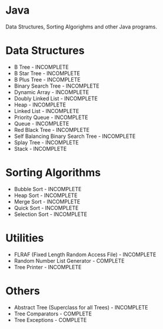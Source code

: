Java
====

Data Structures, Sorting Algorighms and other Java programs.

Data Structures
===============
<ul><li>
B Tree - INCOMPLETE
</li><li>
B Star Tree - INCOMPLETE
</li><li>
B Plus Tree - INCOMPLETE
</li><li>
Binary Search Tree - INCOMPLETE
</li><li>
Dynamic Array - INCOMPLETE
</li><li>
Doubly Linked List - INCOMPLETE
</li><li>
Heap - INCOMPLETE
</li><li>
Linked List - INCOMPLETE
</li><li>
Priority Queue - INCOMPLETE
</li><li>
Queue - INCOMPLETE
</li><li>
Red Black Tree - INCOMPLETE
</li><li>
Self Balancing Binary Search Tree - INCOMPLETE
</li><li>
Splay Tree - INCOMPLETE
</li><li>
Stack - INCOMPLETE
</li></ul>

Sorting Algorithms
=================
<ul><li>
Bubble Sort - INCOMPLETE
</li><li>
Heap Sort - INCOMPLETE
</li><li>
Merge Sort - INCOMPLETE
</li><li>
Quick Sort - INCOMPLETE
</li><li>
Selection Sort - INCOMPLETE
</li></ul>

Utilities
========
<ul><li>
FLRAF (Fixed Length Random Access File) - INCOMPLETE
</li><li>
Random Number List Generator - COMPLETE
</li><li>
Tree Printer - INCOMPLETE
</li></ul>

Others
======
<ul><li>
Abstract Tree (Superclass for all Trees) - INCOMPLETE
</li><li>
Tree Comparators - COMPLETE
</li><li>
Tree Exceptions - COMPLETE
</li></ul>

